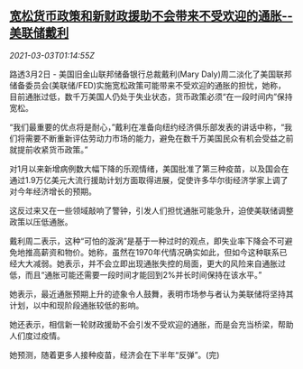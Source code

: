 <!--1614734594000-->
[宽松货币政策和新财政援助不会带来不受欢迎的通胀--美联储戴利](https://cn.reuters.com/article/fed-inflation-comments-policy-0302-tues-idCNKCS2AV03W)
------

<div><i>2021-03-03T01:14:55Z</i></div><p>路透3月2日 - 美国旧金山联邦储备银行总裁戴利(Mary Daly)周二淡化了美国联邦储备委员会(美联储/FED)实施宽松政策可能带来不受欢迎的通胀的担忧，她称，目前通胀过低，数千万美国人仍处于失业状态，货币政策必须“在一段时间内”保持宽松。</p><p>“我们最重要的优点将是耐心，”戴利在准备向纽约经济俱乐部发表的讲话中称，“我们将需要不断重新评估劳动力市场的能力，避免在数千万美国民众有机会受益之前就提前收紧货币政策。”</p><p>对1月以来新增病例数大幅下降的乐观情绪，美国批准了第三种疫苗，以及国会在通过1.9万亿美元大流行援助计划方面取得进展，促使许多华尔街经济学家上调了对今年经济增长的预期。</p><p>这反过来又在一些领域敲响了警钟，引发人们担忧通胀可能急升，迫使美联储调整政策以压低通胀。</p><p>戴利周二表示，这种“可怕的漩涡”是基于一种过时的观点，即失业率下降会不可避免地推高薪资和物价。她称，虽然在1970年代情况确实如此，但如今这种联系已经大大减弱。她表示，并不会立即出现通胀失控的局面，更大的风险来自通胀过低，而且“通胀可能还需要一段时间才能回到2%并长时间保持在该水平。”</p><p>她表示，最近通胀预期上升的迹象令人鼓舞，表明市场参与者认为美联储将坚持其计划，以中和现阶段通胀较低的影响。</p><p>她还表示，相信新一轮财政援助不会引发不受欢迎的通胀，而是会充当桥梁，帮助人们度过疫情。</p><p>她预测，随着更多人接种疫苗，经济会在下半年“反弹”。(完)</p>
